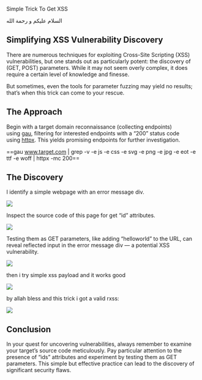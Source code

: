Simple Trick To Get XSS

السلام علیکم و رحمة الله

## Simplifying XSS Vulnerability Discovery

There are numerous techniques for exploiting Cross-Site Scripting (XSS) vulnerabilities, but one stands out as particularly potent: the discovery of (GET, POST) parameters. While it may not seem overly complex, it does require a certain level of knowledge and finesse.

But sometimes, even the tools for parameter fuzzing may yield no results; that’s when this trick can come to your rescue.

## The Approach

Begin with a target domain reconnaissance (collecting endpoints) using [gau](https://github.com/lc/gau), filtering for interested endpoints with a “200” status code using [httpx](https://github.com/projectdiscovery/httpx). This yields promising endpoints for further investigation.

==gau www.target.com | grep -v -e js -e css -e svg -e png -e jpg -e eot -e ttf -e woff | httpx -mc 200==

## The Discovery

I identify a simple webpage with an error message div.

![](https://miro.medium.com/v2/resize:fit:480/1*C3PUiakNC4k3LmewpIRTQw.png)

Inspect the source code of this page for get “id” attributes.

![](https://miro.medium.com/v2/resize:fit:657/1*51F0KuwLJMwEHMU8OP_ZJQ.jpeg)

Testing them as GET parameters, like adding “helloworld” to the URL, can reveal reflected input in the error message div — a potential XSS vulnerability.

![](https://miro.medium.com/v2/resize:fit:700/1*swS2B1mWvD5UdXoopY54qQ.jpeg)

then i try simple xss payload and it works good

![](https://miro.medium.com/v2/resize:fit:700/1*1WZF6sdHNwtvH9nXiPdJ1Q.png)

by allah bless and this trick i got a valid rxss:

![](https://miro.medium.com/v2/resize:fit:700/1*NxaY51ZEIRsIgbmh9-1TQw.png)

## Conclusion

In your quest for uncovering vulnerabilities, always remember to examine your target’s source code meticulously. Pay particular attention to the presence of “ids” attributes and experiment by testing them as GET parameters. This simple but effective practice can lead to the discovery of significant security flaws.
